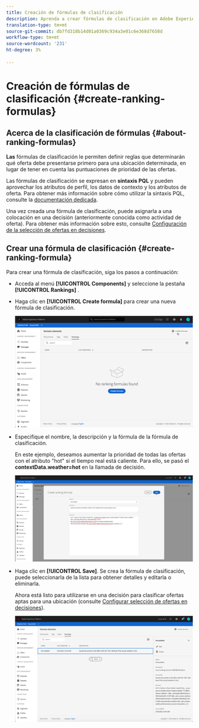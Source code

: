 ```yaml
---
title: Creación de fórmulas de clasificación
description: Aprenda a crear fórmulas de clasificación en Adobe Experience Platform.
translation-type: tm+mt
source-git-commit: db7fd318b14d01a0369c934a3e01c6e368d7658d
workflow-type: tm+mt
source-wordcount: '231'
ht-degree: 3%

---
```


# Creación de fórmulas de clasificación {#create-ranking-formulas}

## Acerca de la clasificación de fórmulas {#about-ranking-formulas}

**Las** fórmulas de clasificación le permiten definir reglas que determinarán qué oferta debe presentarse primero para una ubicación determinada, en lugar de tener en cuenta las puntuaciones de prioridad de las ofertas.

Las fórmulas de clasificación se expresan en **sintaxis PQL** y pueden aprovechar los atributos de perfil, los datos de contexto y los atributos de oferta. Para obtener más información sobre cómo utilizar la sintaxis PQL, consulte la [documentación dedicada](https://experienceleague.adobe.com/docs/experience-platform/segmentation/pql/overview.html).

Una vez creada una fórmula de clasificación, puede asignarla a una colocación en una decisión (anteriormente conocida como actividad de oferta). Para obtener más información sobre esto, consulte [Configuración de la selección de ofertas en decisiones](../offer-activities/configure-offer-selection.md).

## Crear una fórmula de clasificación {#create-ranking-formula}

Para crear una fórmula de clasificación, siga los pasos a continuación:

* Acceda al menú **[!UICONTROL Components]** y seleccione la pestaña **[!UICONTROL Rankings]** .

* Haga clic en **[!UICONTROL Create formula]** para crear una nueva fórmula de clasificación.

   ![](../../assets/ranking-create-formula.png)

* Especifique el nombre, la descripción y la fórmula de la fórmula de clasificación.

   En este ejemplo, deseamos aumentar la prioridad de todas las ofertas con el atributo &quot;hot&quot; si el tiempo real está caliente. Para ello, se pasó el **contextData.weather=hot** en la llamada de decisión.

   ![](../../assets/ranking-syntax.png)

* Haga clic en **[!UICONTROL Save]**. Se crea la fórmula de clasificación, puede seleccionarla de la lista para obtener detalles y editarla o eliminarla.

   Ahora está listo para utilizarse en una decisión para clasificar ofertas aptas para una ubicación (consulte [Configurar selección de ofertas en decisiones](../offer-activities/configure-offer-selection.md)).

   ![](../../assets/ranking-formula-created.png)
